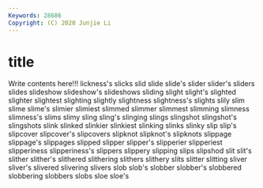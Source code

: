 ```yaml
---
Keywords: 28686
Copyright: (C) 2020 Junjie Li
---
```


# title

Write contents here!!!
lickness's 
slicks 
slid
slide 
slide's 
slider 
slider's 
sliders 
slides 
slideshow 
slideshow's 
slideshows 
sliding
slight 
slight's 
slighted 
slighter 
slightest 
slighting 
slightly 
slightness 
slightness's 
slights
slily 
slim 
slime 
slime's 
slimier 
slimiest 
slimmed 
slimmer 
slimmest 
slimming
slimness 
slimness's 
slims 
slimy 
sling 
sling's 
slinging 
slings 
slingshot 
slingshot's
slingshots 
slink 
slinked 
slinkier 
slinkiest 
slinking 
slinks 
slinky 
slip 
slip's
slipcover 
slipcover's 
slipcovers 
slipknot 
slipknot's 
slipknots 
slippage 
slippage's 
slippages 
slipped
slipper 
slipper's 
slipperier 
slipperiest 
slipperiness 
slipperiness's 
slippers 
slippery 
slipping 
slips
slipshod 
slit 
slit's 
slither 
slither's 
slithered 
slithering 
slithers 
slithery 
slits
slitter 
slitting 
sliver 
sliver's 
slivered 
slivering 
slivers 
slob 
slob's 
slobber
slobber's 
slobbered 
slobbering 
slobbers 
slobs 
sloe 
sloe's 
